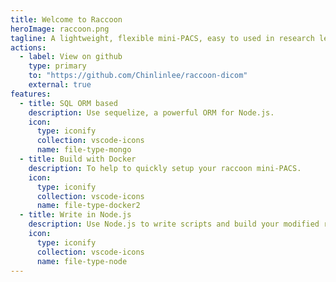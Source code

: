 ```yaml
---
title: Welcome to Raccoon
heroImage: raccoon.png
tagline: A lightweight, flexible mini-PACS, easy to used in research level or production.
actions:
  - label: View on github
    type: primary
    to: "https://github.com/Chinlinlee/raccoon-dicom"
    external: true
features:
  - title: SQL ORM based
    description: Use sequelize, a powerful ORM for Node.js.
    icon: 
      type: iconify
      collection: vscode-icons
      name: file-type-mongo
  - title: Build with Docker
    description: To help to quickly setup your raccoon mini-PACS.
    icon:
      type: iconify
      collection: vscode-icons
      name: file-type-docker2
  - title: Write in Node.js
    description: Use Node.js to write scripts and build your modified raccoon mini-PACS.
    icon:
      type: iconify
      collection: vscode-icons
      name: file-type-node
---
```



<script>
    import { base } from "$app/paths";
    import { onMount } from "svelte";

    let heroImage = `${base}/raccoon.png`;

    onMount(() => {
        let heroImageEl = document.querySelector(".hero-image > img:nth-child(1)");
        heroImageEl.setAttribute("src", heroImage);
    });
</script>